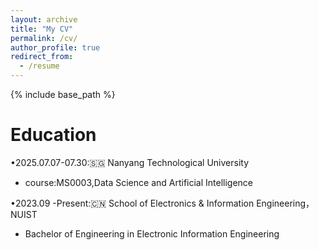 ```yaml
---
layout: archive
title: "My CV"
permalink: /cv/
author_profile: true
redirect_from:
  - /resume
---
```


{% include base_path %}

Education
======
•2025.07.07-07.30:🇸🇬  Nanyang Technological University

  - course:MS0003,Data Science and Artificial Intelligence


•2023.09 -Present:🇨🇳  School of Electronics & Information Engineering，NUIST

  - Bachelor of Engineering in Electronic Information Engineering

  

  
